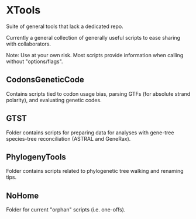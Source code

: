 # XTools
Suite of general tools that lack a dedicated repo.

Currently a general collection of generally useful scripts to ease sharing with collaborators.

Note: Use at your own risk. Most scripts provide information when calling without "options/flags".

## CodonsGeneticCode
Contains scripts tied to codon usage bias, parsing GTFs (for absolute strand polarity), and evaluating genetic codes.

## GTST
Folder contains scripts for preparing data for analyses with gene-tree species-tree reconciliation (ASTRAL and GeneRax).

## PhylogenyTools
Folder contains scripts related to phylogenetic tree walking and renaming tips.

## NoHome
Folder for current "orphan" scripts (i.e. one-offs).
